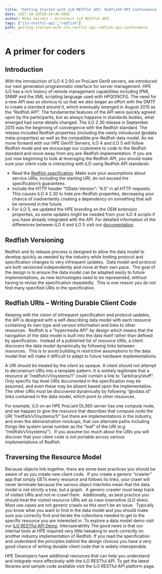 ```yaml
---
title: "Getting Started with iLO RESTful API- Redfish® API Conformance "
date: 2017-10-30T20:24:46.680Z
author: Mike Garrett – Architect iLO RESTful API  
tags: ["ilo-restful-api","redfish"]
path: getting-started-with-ilo-restful-api-redfish-api-conformance
---
```

# **A primer for coders**
## Introduction
With the introduction of iLO 4 2.00 on ProLiant Gen9 servers, we introduced our next generation programmatic interface for server management.  HPE iLO has a rich history of remote management capabilities including IPMI, SNMP and the XML scripting language used with HPQONCFG.  The need for a new API was so obvious to us that we also began an effort with the DMTF to create a standard around it, which eventually emerged in August 2015 as the “Redfish API”.  The fundamental features of the API were quickly agreed upon by the participants, but as always happens in standards bodies, what emerged had some details changed.  The iLO 2.30 release in September 2015 was the beginning of convergence with the Redfish standard.  The release included Redfish properties (including the newly introduced @odata meta-properties) as well as the compatible pre-Redfish data model.  As we move forward with our HPE Gen10 Servers, iLO 4 and iLO 5 will follow Redfish mode and we encourage our customers to code to the Redfish standard and move away from any pre-Redfish implementation. If you are just now beginning to look at leveraging the Redfish API, you should make sure your client code is interacting with iLO using Redfish API standards:
- Read the [Redfish specification](http://www.dmtf.org/standards/redfish).  Make sure your assumptions about service URIs, including the starting URI, do not exceed the specification’s guarantees.
- Include the HTTP header “OData-Version”: “4.0” in all HTTP requests.  This causes iLO 4 2.30 to hide pre-Redfish properties, decreasing your chance of inadvertently creating a dependency on something that will be removed in the future.
- For iLO 5, we updated the HPE branding on the OEM extension properties, so some updates might be needed from your iLO 4 scripts if you have already integrated with the API. For detailed information of the differences between iLO 4 and iLO 5 visit our [documentation](https://hewlettpackard.github.io/ilo-rest-api-docs/ilo5/#adapting-from-ilo-4).
## Redfish Versioning
Redfish and its release process is designed to allow the data model to develop quickly as needed by the industry while limiting protocol and specification changes to very infrequent updates.  Data model and protocol are both versioned independently and move at their own pace.  The goal of the design is to ensure the data model can be adapted easily to future implementations, as new technologies need to be represented, without having to revise the specification repeatedly.  This is one reason you do not find many specified URIs in the specification.
## Redfish URIs – Writing Durable Client Code

Keeping with the vision of infrequent specification and protocol updates, the API is designed with a self-describing data model with each resource containing its own type and version information and links to other resources.  Redfish is a "hypermedia API" by design which means that the navigation of the data model is built into the data itself rather than defined by specification.  Instead of a published list of resource URIs, a client discovers the data model dynamically by following links between resources.  This is to avoid building in restrictive assumptions to the data model that will make it difficult to adapt to future hardware implementations.

A URI should be treated by the client as opaque.  A client should not attempt to deconstruct URIs into a template pattern.  It is entirely legitimate that a resource at “/redfish/v1/systems/1” could contain a link to “/arbitrary/stuff”.  Only specific top level URIs documented in the specification may be assumed, and even these may be absent based upon the implementation.  The other URIs must be discovered dynamically by following “@odata.id” links contained in the data model, which point to other resources.

For example, iLO on an HPE ProLiant DL360 server has one compute node, and we happen to give the resource that describes that compute node the URI “/redfish/v1/systems/1/” but there are implementations in the industry, and even the demonstration mockups, that use alternate paths including things like system serial number as the “leaf” of the URI (e.g. “/redfish/v1/systems/”).  If you assume too much about the URIs you will discover that your client code is not portable across various implementations of Redfish.
## Traversing the Resource Model
Because objects link together, there are some best practices you should be aware of as you create new client code.  If you create a generic “crawler” app that simply GETs every resource and follows its links, your crawl will never terminate because the various object interlinks mean that the data model is not strictly a tree, but a graph.  A generic crawler must keep track of visited URIs and not re-crawl them.  Additionally, as best practice you should treat the visited resource URIs set as case insensitive (iLO does).  Most use cases are not generic crawls so this won’t be an issue.  Typically you know what you want to find in the data model and you should make sure you correctly find and iterate the collections needed to get to the specific resource you are interested in. To explore a data model demo visit our [iLO RESTful API Demo](https://ilorestfulapiexplorer.ext.hpe.com/).
Interoperability
The good news is that our internal tools at HPE required very little tweaking to work correctly on another industry implementation of Redfish.  If you read the specification and understand the principles behind the design choices you have a very good chance of writing durable client code that is widely interoperable.

HPE Developers have additional resources that can help you understand and integrate more effectively with the iLO RESTful API.  To get the latest libraries and sample code available visit the iLO RESTful API platform page.
